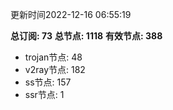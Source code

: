 更新时间2022-12-16 06:55:19

**总订阅: 73**
**总节点: 1118**
**有效节点: 388**
- trojan节点: 48
- v2ray节点: 182
- ss节点: 157
- ssr节点: 1
